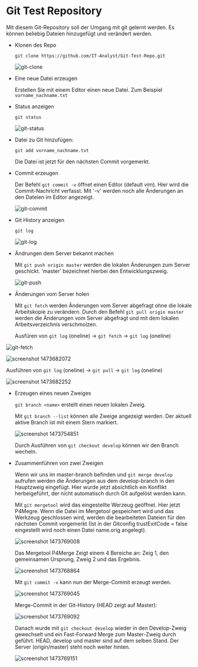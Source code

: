 #  Git Test Repository


Mit diesem Git-Repository soll der Umgang mit git gelernt werden. Es können beliebig Dateien hinzugefügt und verändert werden.

* Klonen des Repo

  `git clone https://github.com/IT-Analyst/Git-Test-Repo.git`

  ![git-clone](https://cloud.githubusercontent.com/assets/9308836/18434839/f58644ee-78ef-11e6-9d60-5bf90a315d69.jpg)

* Eine neue Datei erzeugen

  Erstellen Sie mit einem Editor einen neue Datei. Zum Beispiel `vorname_nachname.txt`

* Status anzeigen

  `git status`

  ![git-status](https://cloud.githubusercontent.com/assets/9308836/18434848/fbbb780c-78ef-11e6-82d0-1b95d02b0a6c.jpg)

* Datei zu Git hinzufügen:

  `git add vorname_nachname.txt`

  Die Datei ist jetzt für den nächsten Commit vorgemerkt.

* Commit erzeugen

  Der Befehl `git commit -v` öffnet einen Editor (default vim). Hier wird die Commit-Nachricht verfasst. Mit '-v' werden noch alle Änderungen an den Dateien im Editor angezeigt.

  ![git-commit](https://cloud.githubusercontent.com/assets/9308836/18434841/f6e42bee-78ef-11e6-8d2b-dd463ebaf4ab.jpg)

* Git History anzeigen

  `git log`

  ![git-log](https://cloud.githubusercontent.com/assets/9308836/18434842/f8b26a30-78ef-11e6-86ef-344621f41534.jpg)

* Ändrungen dem Server bekannt machen

  Mit `git push origin master` werden die lokalen Änderungen zum Server geschickt. 'master' bezeichnet hierbei den Entwicklungszweig.

    ![git-push](https://cloud.githubusercontent.com/assets/9308836/18434846/fa48b200-78ef-11e6-9bb8-d35bb93223fa.jpg)


* Änderungen vom Server holen

  Mit `git fetch` werden Änderungen vom Server abgefragt ohne die lokale Arbeitskopie zu verändern. Durch den Befehl `git pull origin master` werden die Änderungen vom Server abgefragt und mit dem lokalen Arbeitsverzeichnis verschmolzen.

  Ausfüren von `git log` (oneline) -> `git fetch` -> `git log` (oneline)

 ![git-fetch](https://cloud.githubusercontent.com/assets/9308836/18435240/4e01c51a-78f2-11e6-89d9-7673c1b82c49.jpg)

 ![screenshot 1473682072](https://cloud.githubusercontent.com/assets/9308836/18435252/652f61ac-78f2-11e6-83e0-5e7d55ae4b3f.jpg)

 Ausführen von `git log` (oneline) -> `git pull` -> `git log` (oneline)

 ![screenshot 1473682252](https://cloud.githubusercontent.com/assets/9308836/18435347/d55d7842-78f2-11e6-8e62-34c5a34c4c1d.jpg)

* Erzeugen eines neuen Zweiges

  `git branch <name>` erstellt einen neuen lokalen Zweig.

  Mit `git branch --list` können alle Zweige angezeigt werden. Der aktuell aktive Branch ist mit einem Stern markiert.

  ![screenshot 1473754851](https://cloud.githubusercontent.com/assets/9308836/18466407/e6d70aa8-799b-11e6-9050-f7814fc1566b.jpg)

  Durch Ausführen von `git checkout develop` können wir den Branch wecheln.

* Zusammenführen von zwei Zweigen

  Wenn wir uns im master-branch befinden und `git merge develop` aufrufen werden die Änderungen aus dem develop-branch in den Hauptzweig eingefügt. Hier wurde jetzt absichtlich ein Konflikt herbeigeführt, der nicht automatisch durch Git aufgelöst werden kann.

  Mit `git mergetool` wird das eingestellte Werzeug geöffnet. Hier jetzt P4Megre. Wenn die Datei im Mergetool gespeichert wird und das Werkzeug geschlossen wird, werden die bearbeiteten Dateien für den nächsten Commit vorgemerkt (Ist in der Gitconfig trustExitCode = false eingestellt wird noch einen Datei name.orig angelegt).

  ![screenshot 1473769008](https://cloud.githubusercontent.com/assets/9308836/18473437/4219643a-79bd-11e6-8374-538604bc02a5.jpg)

  Das Mergetool P4Merge Zeigt einem 4 Bereiche an: Zeig 1, den gemeinsamen Ursprung, Zweig 2 und das Ergebnis.

  ![screenshot 1473768864](https://cloud.githubusercontent.com/assets/9308836/18473434/3ef57c44-79bd-11e6-9bcb-1a8c2865d1ec.jpg)

  Mit `git commit -v` kann nun der Merge-Commit erzeugt werden.

  ![screenshot 1473769045](https://cloud.githubusercontent.com/assets/9308836/18473656/6b71ea9a-79be-11e6-9805-13814f8e1d9a.jpg)

  Merge-Commit in der Git-History (HEAD zeigt auf Master):

  ![screenshot 1473769092](https://cloud.githubusercontent.com/assets/9308836/18473657/6d293e6a-79be-11e6-841a-b79a0e1aee23.jpg)

  Danach wurde mit `git checkout develop` wieder in den Develop-Zweig gewechselt und ein Fast-Forward Merge zum   Master-Zweig durch geführt. HEAD, develop und master sind auf dem selben Stand. Der Server (origin/master) steht noch weiter hinten.

  ![screenshot 1473769151](https://cloud.githubusercontent.com/assets/9308836/18473659/6e92a642-79be-11e6-8766-18fa2dde89ca.jpg)
